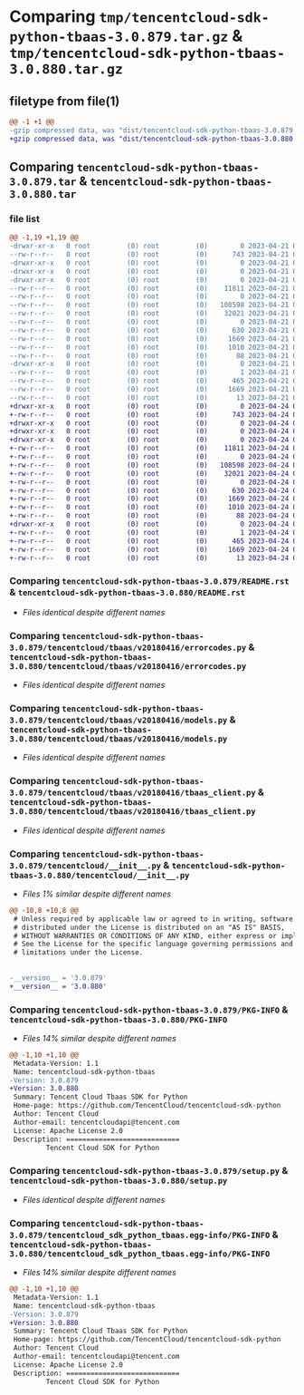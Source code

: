 # Comparing `tmp/tencentcloud-sdk-python-tbaas-3.0.879.tar.gz` & `tmp/tencentcloud-sdk-python-tbaas-3.0.880.tar.gz`

## filetype from file(1)

```diff
@@ -1 +1 @@
-gzip compressed data, was "dist/tencentcloud-sdk-python-tbaas-3.0.879.tar", last modified: Fri Apr 21 01:01:03 2023, max compression
+gzip compressed data, was "dist/tencentcloud-sdk-python-tbaas-3.0.880.tar", last modified: Mon Apr 24 03:32:15 2023, max compression
```

## Comparing `tencentcloud-sdk-python-tbaas-3.0.879.tar` & `tencentcloud-sdk-python-tbaas-3.0.880.tar`

### file list

```diff
@@ -1,19 +1,19 @@
-drwxr-xr-x   0 root         (0) root         (0)        0 2023-04-21 01:01:03.000000 tencentcloud-sdk-python-tbaas-3.0.879/
--rw-r--r--   0 root         (0) root         (0)      743 2023-04-21 01:01:03.000000 tencentcloud-sdk-python-tbaas-3.0.879/README.rst
-drwxr-xr-x   0 root         (0) root         (0)        0 2023-04-21 01:01:03.000000 tencentcloud-sdk-python-tbaas-3.0.879/tencentcloud/
-drwxr-xr-x   0 root         (0) root         (0)        0 2023-04-21 01:01:03.000000 tencentcloud-sdk-python-tbaas-3.0.879/tencentcloud/tbaas/
-drwxr-xr-x   0 root         (0) root         (0)        0 2023-04-21 01:01:03.000000 tencentcloud-sdk-python-tbaas-3.0.879/tencentcloud/tbaas/v20180416/
--rw-r--r--   0 root         (0) root         (0)    11811 2023-04-21 01:01:03.000000 tencentcloud-sdk-python-tbaas-3.0.879/tencentcloud/tbaas/v20180416/errorcodes.py
--rw-r--r--   0 root         (0) root         (0)        0 2023-04-21 01:01:03.000000 tencentcloud-sdk-python-tbaas-3.0.879/tencentcloud/tbaas/v20180416/__init__.py
--rw-r--r--   0 root         (0) root         (0)   108598 2023-04-21 01:01:03.000000 tencentcloud-sdk-python-tbaas-3.0.879/tencentcloud/tbaas/v20180416/models.py
--rw-r--r--   0 root         (0) root         (0)    32021 2023-04-21 01:01:03.000000 tencentcloud-sdk-python-tbaas-3.0.879/tencentcloud/tbaas/v20180416/tbaas_client.py
--rw-r--r--   0 root         (0) root         (0)        0 2023-04-21 01:01:03.000000 tencentcloud-sdk-python-tbaas-3.0.879/tencentcloud/tbaas/__init__.py
--rw-r--r--   0 root         (0) root         (0)      630 2023-04-21 01:01:03.000000 tencentcloud-sdk-python-tbaas-3.0.879/tencentcloud/__init__.py
--rw-r--r--   0 root         (0) root         (0)     1669 2023-04-21 01:01:03.000000 tencentcloud-sdk-python-tbaas-3.0.879/PKG-INFO
--rw-r--r--   0 root         (0) root         (0)     1010 2023-04-21 01:01:03.000000 tencentcloud-sdk-python-tbaas-3.0.879/setup.py
--rw-r--r--   0 root         (0) root         (0)       88 2023-04-21 01:01:03.000000 tencentcloud-sdk-python-tbaas-3.0.879/setup.cfg
-drwxr-xr-x   0 root         (0) root         (0)        0 2023-04-21 01:01:03.000000 tencentcloud-sdk-python-tbaas-3.0.879/tencentcloud_sdk_python_tbaas.egg-info/
--rw-r--r--   0 root         (0) root         (0)        1 2023-04-21 01:01:03.000000 tencentcloud-sdk-python-tbaas-3.0.879/tencentcloud_sdk_python_tbaas.egg-info/dependency_links.txt
--rw-r--r--   0 root         (0) root         (0)      465 2023-04-21 01:01:03.000000 tencentcloud-sdk-python-tbaas-3.0.879/tencentcloud_sdk_python_tbaas.egg-info/SOURCES.txt
--rw-r--r--   0 root         (0) root         (0)     1669 2023-04-21 01:01:03.000000 tencentcloud-sdk-python-tbaas-3.0.879/tencentcloud_sdk_python_tbaas.egg-info/PKG-INFO
--rw-r--r--   0 root         (0) root         (0)       13 2023-04-21 01:01:03.000000 tencentcloud-sdk-python-tbaas-3.0.879/tencentcloud_sdk_python_tbaas.egg-info/top_level.txt
+drwxr-xr-x   0 root         (0) root         (0)        0 2023-04-24 03:32:15.000000 tencentcloud-sdk-python-tbaas-3.0.880/
+-rw-r--r--   0 root         (0) root         (0)      743 2023-04-24 03:32:14.000000 tencentcloud-sdk-python-tbaas-3.0.880/README.rst
+drwxr-xr-x   0 root         (0) root         (0)        0 2023-04-24 03:32:15.000000 tencentcloud-sdk-python-tbaas-3.0.880/tencentcloud/
+drwxr-xr-x   0 root         (0) root         (0)        0 2023-04-24 03:32:15.000000 tencentcloud-sdk-python-tbaas-3.0.880/tencentcloud/tbaas/
+drwxr-xr-x   0 root         (0) root         (0)        0 2023-04-24 03:32:15.000000 tencentcloud-sdk-python-tbaas-3.0.880/tencentcloud/tbaas/v20180416/
+-rw-r--r--   0 root         (0) root         (0)    11811 2023-04-24 03:32:15.000000 tencentcloud-sdk-python-tbaas-3.0.880/tencentcloud/tbaas/v20180416/errorcodes.py
+-rw-r--r--   0 root         (0) root         (0)        0 2023-04-24 03:32:15.000000 tencentcloud-sdk-python-tbaas-3.0.880/tencentcloud/tbaas/v20180416/__init__.py
+-rw-r--r--   0 root         (0) root         (0)   108598 2023-04-24 03:32:15.000000 tencentcloud-sdk-python-tbaas-3.0.880/tencentcloud/tbaas/v20180416/models.py
+-rw-r--r--   0 root         (0) root         (0)    32021 2023-04-24 03:32:15.000000 tencentcloud-sdk-python-tbaas-3.0.880/tencentcloud/tbaas/v20180416/tbaas_client.py
+-rw-r--r--   0 root         (0) root         (0)        0 2023-04-24 03:32:15.000000 tencentcloud-sdk-python-tbaas-3.0.880/tencentcloud/tbaas/__init__.py
+-rw-r--r--   0 root         (0) root         (0)      630 2023-04-24 03:32:14.000000 tencentcloud-sdk-python-tbaas-3.0.880/tencentcloud/__init__.py
+-rw-r--r--   0 root         (0) root         (0)     1669 2023-04-24 03:32:15.000000 tencentcloud-sdk-python-tbaas-3.0.880/PKG-INFO
+-rw-r--r--   0 root         (0) root         (0)     1010 2023-04-24 03:32:14.000000 tencentcloud-sdk-python-tbaas-3.0.880/setup.py
+-rw-r--r--   0 root         (0) root         (0)       88 2023-04-24 03:32:15.000000 tencentcloud-sdk-python-tbaas-3.0.880/setup.cfg
+drwxr-xr-x   0 root         (0) root         (0)        0 2023-04-24 03:32:15.000000 tencentcloud-sdk-python-tbaas-3.0.880/tencentcloud_sdk_python_tbaas.egg-info/
+-rw-r--r--   0 root         (0) root         (0)        1 2023-04-24 03:32:15.000000 tencentcloud-sdk-python-tbaas-3.0.880/tencentcloud_sdk_python_tbaas.egg-info/dependency_links.txt
+-rw-r--r--   0 root         (0) root         (0)      465 2023-04-24 03:32:15.000000 tencentcloud-sdk-python-tbaas-3.0.880/tencentcloud_sdk_python_tbaas.egg-info/SOURCES.txt
+-rw-r--r--   0 root         (0) root         (0)     1669 2023-04-24 03:32:15.000000 tencentcloud-sdk-python-tbaas-3.0.880/tencentcloud_sdk_python_tbaas.egg-info/PKG-INFO
+-rw-r--r--   0 root         (0) root         (0)       13 2023-04-24 03:32:15.000000 tencentcloud-sdk-python-tbaas-3.0.880/tencentcloud_sdk_python_tbaas.egg-info/top_level.txt
```

### Comparing `tencentcloud-sdk-python-tbaas-3.0.879/README.rst` & `tencentcloud-sdk-python-tbaas-3.0.880/README.rst`

 * *Files identical despite different names*

### Comparing `tencentcloud-sdk-python-tbaas-3.0.879/tencentcloud/tbaas/v20180416/errorcodes.py` & `tencentcloud-sdk-python-tbaas-3.0.880/tencentcloud/tbaas/v20180416/errorcodes.py`

 * *Files identical despite different names*

### Comparing `tencentcloud-sdk-python-tbaas-3.0.879/tencentcloud/tbaas/v20180416/models.py` & `tencentcloud-sdk-python-tbaas-3.0.880/tencentcloud/tbaas/v20180416/models.py`

 * *Files identical despite different names*

### Comparing `tencentcloud-sdk-python-tbaas-3.0.879/tencentcloud/tbaas/v20180416/tbaas_client.py` & `tencentcloud-sdk-python-tbaas-3.0.880/tencentcloud/tbaas/v20180416/tbaas_client.py`

 * *Files identical despite different names*

### Comparing `tencentcloud-sdk-python-tbaas-3.0.879/tencentcloud/__init__.py` & `tencentcloud-sdk-python-tbaas-3.0.880/tencentcloud/__init__.py`

 * *Files 1% similar despite different names*

```diff
@@ -10,8 +10,8 @@
 # Unless required by applicable law or agreed to in writing, software
 # distributed under the License is distributed on an "AS IS" BASIS,
 # WITHOUT WARRANTIES OR CONDITIONS OF ANY KIND, either express or implied.
 # See the License for the specific language governing permissions and
 # limitations under the License.
 
 
-__version__ = '3.0.879'
+__version__ = '3.0.880'
```

### Comparing `tencentcloud-sdk-python-tbaas-3.0.879/PKG-INFO` & `tencentcloud-sdk-python-tbaas-3.0.880/PKG-INFO`

 * *Files 14% similar despite different names*

```diff
@@ -1,10 +1,10 @@
 Metadata-Version: 1.1
 Name: tencentcloud-sdk-python-tbaas
-Version: 3.0.879
+Version: 3.0.880
 Summary: Tencent Cloud Tbaas SDK for Python
 Home-page: https://github.com/TencentCloud/tencentcloud-sdk-python
 Author: Tencent Cloud
 Author-email: tencentcloudapi@tencent.com
 License: Apache License 2.0
 Description: ============================
         Tencent Cloud SDK for Python
```

### Comparing `tencentcloud-sdk-python-tbaas-3.0.879/setup.py` & `tencentcloud-sdk-python-tbaas-3.0.880/setup.py`

 * *Files identical despite different names*

### Comparing `tencentcloud-sdk-python-tbaas-3.0.879/tencentcloud_sdk_python_tbaas.egg-info/PKG-INFO` & `tencentcloud-sdk-python-tbaas-3.0.880/tencentcloud_sdk_python_tbaas.egg-info/PKG-INFO`

 * *Files 14% similar despite different names*

```diff
@@ -1,10 +1,10 @@
 Metadata-Version: 1.1
 Name: tencentcloud-sdk-python-tbaas
-Version: 3.0.879
+Version: 3.0.880
 Summary: Tencent Cloud Tbaas SDK for Python
 Home-page: https://github.com/TencentCloud/tencentcloud-sdk-python
 Author: Tencent Cloud
 Author-email: tencentcloudapi@tencent.com
 License: Apache License 2.0
 Description: ============================
         Tencent Cloud SDK for Python
```

